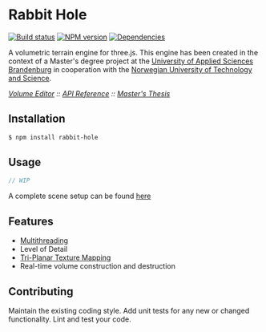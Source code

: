 # Rabbit Hole
[![Build status](https://travis-ci.org/vanruesc/rabbit-hole.svg?branch=master)](https://travis-ci.org/vanruesc/rabbit-hole)
[![NPM version](https://badge.fury.io/js/rabbit-hole.svg)](http://badge.fury.io/js/rabbit-hole)
[![Dependencies](https://david-dm.org/vanruesc/rabbit-hole.svg?branch=master)](https://david-dm.org/vanruesc/rabbit-hole)

A volumetric terrain engine for three.js. This engine has been created in the context of a Master's degree project at
the [University of Applied Sciences Brandenburg](https://www.th-brandenburg.de) in cooperation with the
[Norwegian University of Technology and Science](https://www.ntnu.no).

*[Volume Editor]() ::
[API Reference](http://vanruesc.github.io/rabbit-hole/docs) ::
[Master's Thesis](http://vanruesc.github.io/rabbit-hole/volumetric-terrain-rendering-with-webgl.pdf)*


## Installation

```sh
$ npm install rabbit-hole
``` 


## Usage

```javascript
// WIP
```

A complete scene setup can be found [here]()


## Features

- [Multithreading](https://developer.mozilla.org/en-US/docs/Web/API/Web_Workers_API/Using_web_workers)
- Level of Detail
- [Tri-Planar Texture Mapping]()
- Real-time volume construction and destruction


## Contributing

Maintain the existing coding style. Add unit tests for any new or changed functionality. Lint and test your code.
